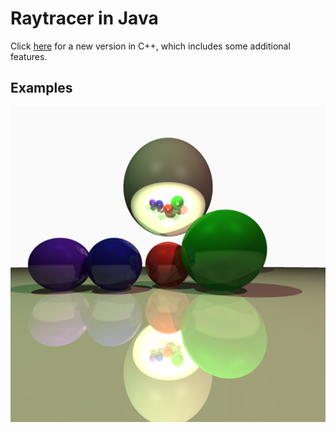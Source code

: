 # Raytracer in Java

Click [here](https://github.com/XikaiZhao/ray-tracer) for a new version in C++, which includes some additional features.

## Examples

<p align="center">
  <img src="ray13.png?raw=true"/>
</p>
